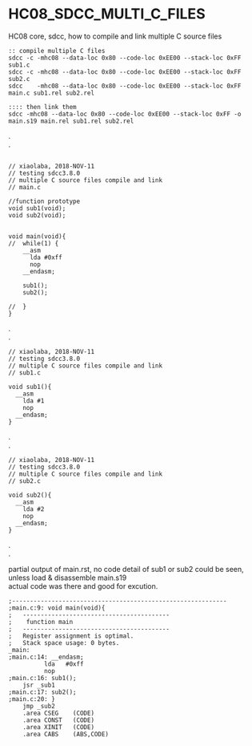 # HC08_SDCC_MULTI_C_FILES
HC08 core, sdcc, how to compile and link multiple C source files
```
:: compile multiple C files
sdcc -c -mhc08 --data-loc 0x80 --code-loc 0xEE00 --stack-loc 0xFF sub1.c
sdcc -c -mhc08 --data-loc 0x80 --code-loc 0xEE00 --stack-loc 0xFF sub2.c
sdcc    -mhc08 --data-loc 0x80 --code-loc 0xEE00 --stack-loc 0xFF main.c sub1.rel sub2.rel

:::: then link them 
sdcc -mhc08 --data-loc 0x80 --code-loc 0xEE00 --stack-loc 0xFF -o main.s19 main.rel sub1.rel sub2.rel 

```
.    
.      

```

// xiaolaba, 2018-NOV-11
// testing sdcc3.8.0
// multiple C source files compile and link
// main.c

//function prototype
void sub1(void);
void sub2(void);


void main(void){
//  while(1) {
    __asm
      lda #0xff
      nop
    __endasm;
    
    sub1();
    sub2();  

//  } 
}
```
.    
.      

```
// xiaolaba, 2018-NOV-11
// testing sdcc3.8.0
// multiple C source files compile and link
// sub1.c

void sub1(){
  __asm
    lda #1
    nop
  __endasm;
}
```
.  
.  
    
```
// xiaolaba, 2018-NOV-11
// testing sdcc3.8.0
// multiple C source files compile and link
// sub2.c

void sub2(){
  __asm
    lda #2
    nop
  __endasm;
}
```
.  
.  
    

partial output of main.rst, no code detail of sub1 or sub2 could be seen, unless load & disassemble main.s19  
actual code was there and good for excution.  
```
;------------------------------------------------------------
;main.c:9: void main(void){
;	-----------------------------------------
;	 function main
;	-----------------------------------------
;	Register assignment is optimal.
;	Stack space usage: 0 bytes.
_main:
;main.c:14: __endasm;
	      lda	#0xff
	      nop
;main.c:16: sub1();
	jsr	_sub1
;main.c:17: sub2();  
;main.c:20: }
	jmp	_sub2
	.area CSEG    (CODE)
	.area CONST   (CODE)
	.area XINIT   (CODE)
	.area CABS    (ABS,CODE)
```
